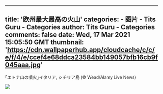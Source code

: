 
---
title: '欧州最大最高の火山'
categories: 
    - 图片
    - Tits Guru - Categories
author: Tits Guru - Categories
comments: false
date: Wed, 17 Mar 2021 15:05:50 GMT
thumbnail: 'https://cdn.wallpaperhub.app/cloudcache/c/c/e/f/4/e/ccef4e68ddca23584bb149057bfb16cb9f045aaa.jpg'
---

<div>   
<p>｢エトナ山の噴火｣イタリア, シチリア島 (© Wead/Alamy Live News)</p><img src="https://cdn.wallpaperhub.app/cloudcache/c/c/e/f/4/e/ccef4e68ddca23584bb149057bfb16cb9f045aaa.jpg" referrerpolicy="no-referrer">  
</div>
            